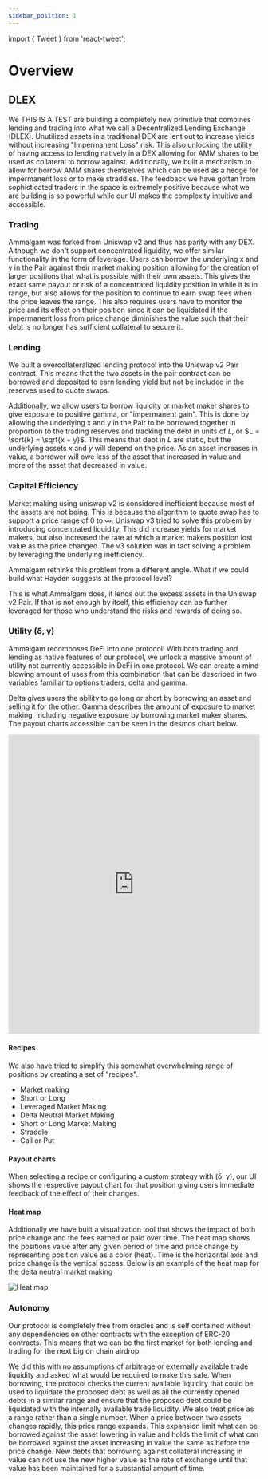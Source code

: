 ```yaml
---
sidebar_position: 1
---
```

import { Tweet } from 'react-tweet';

# Overview

## DLEX

We THIS IS A TEST are building a completely new primitive that combines lending and trading
into what we call a Decentralized Lending Exchange (DLEX). Unutilized assets in
a traditional DEX are lent out to increase yields without increasing
"Impermanent Loss" risk. This also unlocking the utility of having access to
lending natively in a DEX allowing for AMM shares to be used as collateral to
borrow against. Additionally, we built a mechanism to allow for borrow AMM
shares themselves which can be used as a hedge for impermanent loss or to make
straddles. The feedback we have gotten from sophisticated traders in the space
is extremely positive because what we are building is so powerful while our UI
makes the complexity intuitive and accessible.

### Trading

Ammalgam was forked from Uniswap v2 and thus has parity with any DEX.
Although we don't support concentrated liquidity, we offer similar functionality
in the form of leverage. Users can borrow the underlying x and y in the Pair
against their market making position allowing for the creation of larger
positions that what is possible with their own assets. This gives the exact same
payout or risk of a concentrated liquidity position in while it is in range, but
also allows for the position to continue to earn swap fees when the price leaves
the range. This also requires users have to monitor the price and its effect on
their position since it can be liquidated if the impermanent loss from price
change diminishes the value such that their debt is no longer has sufficient
collateral to secure it. 

### Lending

We built a overcollateralized lending protocol into the Uniswap v2 Pair
contract. This means that the two assets in the pair contract can be borrowed
and deposited to earn lending yield but not be included in the reserves used to
quote swaps. 

Additionally, we allow users to borrow liquidity or market maker shares to give
exposure to positive gamma, or "impermanent gain". This is done by allowing the
underlying x and y in the Pair to be borrowed together in proportion to the
trading reserves and tracking the debt in units of $L$, or $L = \sqrt{k} =
\sqrt{x + y}$. This means that debt in $L$ are static, but the underlying assets
$x$ and $y$ will depend on the price. As an asset increases in value, a borrower
will owe less of the asset that increased in value and more of the asset that
decreased in value.

### Capital Efficiency

Market making using uniswap v2 is considered inefficient because most of the
assets are not being. This is because the algorithm to quote swap has to 
support a price range of 0 to $\infty$. Uniswap v3 tried to solve this problem
by introducing concentrated liquidity. This did increase yields for market
makers, but also increased the rate at which a market makers position lost value
as the price changed. The v3 solution was in fact solving a problem by
leveraging the underlying inefficiency.

Ammalgam rethinks this problem from a different angle. What if we could build 
what Hayden suggests at the protocol level? 

<Tweet id="1452832342788169732" />

This is what Ammalgam does, it lends out the excess assets in the Uniswap v2
Pair. If that is not enough by itself, this efficiency can be further leveraged
for those who understand the risks and rewards of doing so.

### Utility (δ, γ)

Ammalgam recomposes DeFi into one protocol! With both trading and lending as
native features of our protocol, we unlock a massive amount of utility not
currently accessible in DeFi in one protocol. We can create a mind blowing
amount of uses from this combination that can be described in two variables
familiar to options traders, delta and gamma. 

Delta gives users the ability to go long or short by borrowing an asset and
selling it for the other. Gamma describes the amount of exposure to market
making, including negative exposure by borrowing market maker shares. The
payout charts accessible can be seen in the desmos chart below. 

<iframe 
  src="https://www.desmos.com/calculator/zzgneljqca"
  frameBorder="0" 
  allowFullScreen
  width="100%"
  height="600">
</iframe>

#### Recipes

We also have tried to simplify this somewhat overwhelming range of positions by
creating a set of "recipes". 

- Market making
- Short or Long
- Leveraged Market Making
- Delta Neutral Market Making
- Short or Long Market Making
- Straddle
- Call or Put

#### Payout charts

When selecting a recipe or configuring a custom strategy with (δ, γ), our UI
shows the respective payout chart for that position giving users immediate
feedback of the effect of their changes. 

#### Heat map

Additionally we have built a visualization tool that shows the impact of both
price change and the fees earned or paid over time. The heat map shows the
positions value after any given period of time and price change by representing
position value as a color (heat). Time is the horizontal axis and price change
is the vertical access. Below is an example of the heat map for the delta
neutral market making

![Heat map](/charts/Delta_Neutral_Payout_Heat_Map.png)

### Autonomy

Our protocol is completely free from oracles and is self contained without any
dependencies on other contracts with the exception of ERC-20 contracts. This
means that we can be the first market for both lending and trading for the next
big on chain airdrop. 

We did this with no assumptions of arbitrage or externally available trade
liquidity and asked what would be required to make this safe. When borrowing,
the protocol checks the current available liquidity that could be used to
liquidate the proposed debt as well as all the currently opened debts in a
similar range and ensure that the proposed debt could be liquidated with the
internally available trade liquidity. We also treat price as a range rather than
a single number. When a price between two assets changes rapidly, this price
range expands. This expansion limit what can be borrowed against the asset
lowering in value and holds the limit of what can be borrowed against the
asset increasing in value the same as before the price change. New debts that
borrowing against collateral increasing in value can not use the new higher
value as the rate of exchange until that value has been maintained for a
substantial amount of time.
